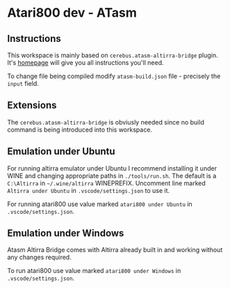 # Atari800 dev - ATasm

## Instructions

This workspace is mainly based on `cerebus.atasm-altirra-bridge` plugin. It's [homepage](https://marketplace.visualstudio.com/items?itemName=cerebus.atasm-altirra-bridge) will give you all instructions you'll need.

To change file being compiled modify `atasm-build.json` file - precisely the `input` field.

## Extensions

The `cerebus.atasm-altirra-bridge` is obviusly needed since no build command is being introduced into this workspace.

## Emulation under Ubuntu

For running altirra emulator under Ubuntu I recommend installing it under WINE and changing appropriate paths in `./tools/run.sh`. The default is a `C:\Altirra` in `~/.wine/altirra` WINEPREFIX. Uncomment line marked `Altirra under Ubuntu` in `.vscode/settings.json` to use it.

For running atari800 use value marked `atari800 under Ubuntu` in `.vscode/settings.json`.

## Emulation under Windows

Atasm Altirra Bridge comes with Altirra already built in and working without any changes required.

To run atari800 use value marked `atari800 under Windows` in `.vscode/settings.json`.